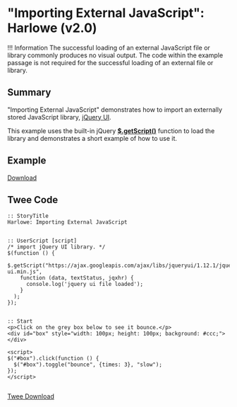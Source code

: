 # "Importing External JavaScript": Harlowe (v2.0)

!!! Information
    The successful loading of an external JavaScript file or library commonly produces no visual output. The code within the example passage is not required for the successful loading of an external file or library.

## Summary

"Importing External JavaScript" demonstrates how to import an externally stored JavaScript library, [jQuery UI](https://jqueryui.com/).

This example uses the built-in jQuery **[$.getScript()](https://api.jquery.com/jquery.getscript/)** function to load the library and demonstrates a short example of how to use it.

## Example

[Download](harlowe_importexternaljs_example.html)

## Twee Code

```twee
:: StoryTitle
Harlowe: Importing External JavaScript


:: UserScript [script]
/* import jQuery UI library. */
$(function () {
  $.getScript("https://ajax.googleapis.com/ajax/libs/jqueryui/1.12.1/jquery-ui.min.js",
    function (data, textStatus, jqxhr) {
      console.log('jquery ui file loaded');
    }
  );
});


:: Start
<p>Click on the grey box below to see it bounce.</p>
<div id="box" style="width: 100px; height: 100px; background: #ccc;"></div>

<script>
$("#box").click(function () {
  $("#box").toggle("bounce", {times: 3}, "slow");
});
</script>


```

[Twee Download](harlowe_importexternaljs_twee.txt)
